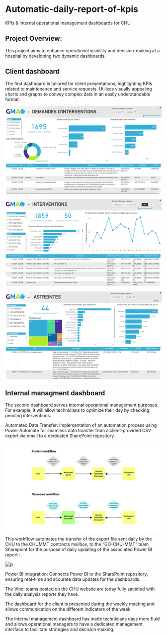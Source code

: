 # Automatic-daily-report-of-kpis
KPIs & internal operational management dashboards for CHU 

## Project Overview:
This project aims to enhance operational visibility and decision-making at a hospital by developing two dynamic dashboards. 

## Client dashboard
The first dashboard is tailored for client presentations, highlighting KPIs related to maintenance and service requests. 
Utilizes visually appealing charts and graphs to convey complex data in an easily understandable format.

![p](https://github.com/MelvinDerouck/Automatic-daily-report-of-kpis/blob/main/img/sheet%201.png)

![p](https://github.com/MelvinDerouck/Automatic-daily-report-of-kpis/blob/main/img/sheet%202.png)

![p](https://github.com/MelvinDerouck/Automatic-daily-report-of-kpis/blob/main/img/sheet%203.png)

## Internal managment dashboard
The second dashboard serves internal operational management purposes. For example, it will allow technicians to optimize their day by checking pending interventions.

Automated Data Transfer:
Implementation of an automation process using Power Automate for seamless data transfer from a client-provided CSV export via email to a dedicated SharePoint repository.

![p](https://github.com/MelvinDerouck/Automatic-daily-report-of-kpis/blob/main/WORKFLOW%20RW.png)

This workflow automates the transfer of the export file sent daily by the CHU to the CHUMMT contracts mailbox, to the “GO-CHU-MMT” team Sharepoint for the purpose of daily updating of the associated Power BI report :

![p](https://github.com/MelvinDerouck/Automatic-daily-report-of-kpis/blob/main/Détail%20flux.png)

Power BI Integration:
Connects Power BI to the SharePoint repository, ensuring real-time and accurate data updates for the dashboards.


The Vinci teams posted on the CHU website are today fully satisfied with the daily analysis reports they have.

The dashboard for the client is presented during the weekly meeting and allows communication on the different indicators of the week.

The internal management dashboard has made technicians days more fluid and allows operational managers to have a dedicated management interface to facilitate strategies and decision-making.
